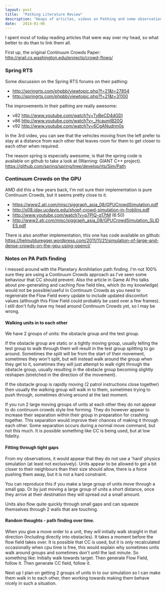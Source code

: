 ```yaml
---
layout: post
title:  "Pathing Literature Review"
description: "Heaps of articles, videos on Pathing and some observations on Planetary Annihilation Pathing"
date:   2014-01-06
---
```


I spent most of today reading articles that were way over my head, so what better to do than to link them all.

First up, the original Continuum Crowds Paper: <http://grail.cs.washington.edu/projects/crowd-flows/>

### Spring RTS

Some discussion on the Spring RTS forums on their pathing:

- <http://springrts.com/phpbb/viewtopic.php?f=21&t=27854>
- <http://springrts.com/phpbb/viewtopic.php?f=21&t=31100>

The improvements in their pathing are really awesome:

- v82 <http://www.youtube.com/watch?v=TyBeCD4dGDI>
- v86 <http://www.youtube.com/watch?v=_HcaumIB20Q>
- v92 <http://www.youtube.com/watch?v=6CgANudrm0s>

In the 3rd video, you can see that the vehicles moving from the left prefer to stay at a distance from each other that leaves room for them to get closer to each other when required.

The reason spring is especially awesome, is that the spring code is available on github to take a look at (Warning: GIANT C++ project). <https://github.com/spring/spring/tree/develop/rts/Sim/Path>

### Continuum Crowds on the GPU

AMD did this a few years back, I'm not sure their implementation is pure Continuum Crowds, but it seems pretty close to it.

- <https://www2.ati.com/misc/siggraph_asia_08/GPUCrowdSimulation.pdf>
- <http://s08.idav.ucdavis.edu/shopf-crowd-simulation-in-froblins.pdf>
- <http://www.youtube.com/watch?v=p7PlQ-q17tM> (6:50)
- <http://www2.ati.com/misc/siggraph_asia_08/GPUCrowdSimulation_SLIDES.pdf>

There is also another implementation, this one has code available on github: <https://helmutduregger.wordpress.com/2011/11/21/simulation-of-large-and-dense-crowds-on-the-gpu-using-opencl/>

### Notes on PA Path finding

I messed around with the Planetary Annihilation path finding. I'm not 100% sure they are using a Continuum Crowds approach as I've seen some behaviour that CC should prevent. Also the article in Game AI Pro talks about pre-generating and caching flow field tiles, which (to my knowledge) would not be possible/useful in Continuum Crowds as you need to regenerate the Flow Field every update to include updated discomfort values (although this Flow Field could probably be used over a few frames). I still don't fully have my head around Continuum Crowds yet, so I may be wrong.

#### Walking units in to each other

We have 2 groups of units: the obstacle group and the test group.

If the obstacle group are static or a tightly moving group, usually telling the test group to walk through them will result in the test group splitting to go around.
Sometimes the split will be from the start of their movement, sometimes they won't split, but will instead walk around the group when they get to it, sometimes they will just attempt to walk right through the obstacle group, usually resulting in the obstacle group becoming slightly reshapen (stretched in the direction of the movement).

If the obstacle group is rapidly moving (2 patrol instructions close together) then usually the walking group will walk in to them, sometimes trying to push through, sometimes driving around at the last moment.

If you run 2 large moving groups of units at each other they do not appear to do continuum crowds style line forming. They do however appear to increase their separation within their group in preparation for crashing together. This separation would improve their chances of making it through each other.
Some separation occurs during a normal move command, but not this much. It is possible something like CC is being used, but at low fidelity.

#### Fitting through tight gaps

From my observations, it would appear that they do not use a 'hard' physics simulation (at least not exclusively). Units appear to be allowed to get a bit closer to their neighbours than their size should allow, there is a force pushing them away, but it is not a hard constraint.

You can reproduce this if you make a large group of units move through a small gap. Or by just moving a large group of units a short distance, once they arrive at their destination they will spread out a small amount.

Units also flow quite quickly through small gaps and can squeeze themselves through 2 walls that are touching.

#### Random thoughts - path finding over time.

When you give a move order to a unit, they will initially walk straight in that direction (Including directly into obstacles). It takes a moment before the flow field takes over.
It is possible that CC is used, but it is only recalculated occasionally when cpu time is free, this would explain why sometimes units walk around groups and sometimes don't until the last minute.
So something like:
Initially walk towards target.
Then generate Flow Field, follow it.
Then generate CC field, follow it.


Next up I plan on getting 2 groups of units in to our simulation so I can make them walk in to each other, then working towards making them behave nicely in such a situation.